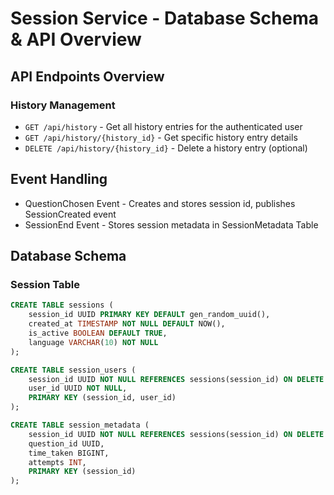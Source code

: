 # Session Service - Database Schema & API Overview

## API Endpoints Overview

### History Management
- `GET /api/history` - Get all history entries for the authenticated user
- `GET /api/history/{history_id}` - Get specific history entry details
- `DELETE /api/history/{history_id}` - Delete a history entry (optional)

## Event Handling
- QuestionChosen Event - Creates and stores session id, publishes SessionCreated event
- SessionEnd Event - Stores session metadata in SessionMetadata Table

## Database Schema

### Session Table
```sql
CREATE TABLE sessions (
    session_id UUID PRIMARY KEY DEFAULT gen_random_uuid(),
    created_at TIMESTAMP NOT NULL DEFAULT NOW(),
    is_active BOOLEAN DEFAULT TRUE,
    language VARCHAR(10) NOT NULL
);

CREATE TABLE session_users (
    session_id UUID NOT NULL REFERENCES sessions(session_id) ON DELETE CASCADE,
    user_id UUID NOT NULL,
    PRIMARY KEY (session_id, user_id)
);

CREATE TABLE session_metadata (
    session_id UUID NOT NULL REFERENCES sessions(session_id) ON DELETE CASCADE,
    question_id UUID,
    time_taken BIGINT,
    attempts INT,
    PRIMARY KEY (session_id)
);
```

